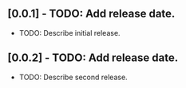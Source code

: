 ## [0.0.1] - TODO: Add release date.

* TODO: Describe initial release.

## [0.0.2] - TODO: Add release date.

* TODO: Describe second release.
